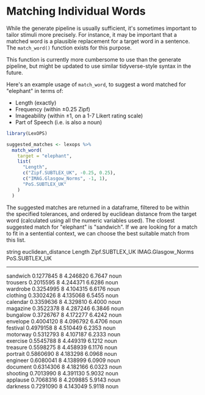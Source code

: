 
# Matching Individual Words

While the generate pipeline is usually sufficient, it's sometimes important to tailor stimuli more precisely. For instance, it may be important that a matched word is a plausible replacement for a target word in a sentence. The `match_word()` function exists for this purpose.

This function is currently more cumbersome to use than the generate pipeline, but might be updated to use similar tidyverse-style syntax in the future.

Here's an example usage of `match_word`, to suggest a word matched for "elephant" in terms of:

* Length (exactly)
* Frequency (within ±0.25 Zipf)
* Imageability (within ±1, on a 1-7 Likert rating scale)
* Part of Speech (i.e. is also a noun)


```r
library(LexOPS)

suggested_matches <- lexops %>%
  match_word(
    target = "elephant",
    list(
      "Length",
      c("Zipf.SUBTLEX_UK", -0.25, 0.25),
      c("IMAG.Glasgow_Norms", -1, 1),
      "PoS.SUBTLEX_UK"
    )
  )
```



The suggested matches are returned in a dataframe, filtered to be within the specified tolerances, and ordered by euclidean distance from the target word (calculated using all the numeric variables used). The closest suggested match for "elephant" is "sandwich". If we are looking for a match to fit in a sentential context, we can choose the best suitable match from this list.

<div class = 'table'>

string      euclidean_distance   Length   Zipf.SUBTLEX_UK   IMAG.Glasgow_Norms  PoS.SUBTLEX_UK 
---------  -------------------  -------  ----------------  -------------------  ---------------
sandwich             0.1277845        8          4.246820               6.7647  noun           
trousers             0.2015595        8          4.244371               6.6286  noun           
wardrobe             0.3254995        8          4.104315               6.6176  noun           
clothing             0.3302426        8          4.135068               6.5455  noun           
calendar             0.3359636        8          4.329810               6.4000  noun           
magazine             0.3522378        8          4.287246               6.3846  noun           
bungalow             0.3726767        8          4.172277               6.4242  noun           
envelope             0.4004120        8          4.096792               6.4706  noun           
festival             0.4979158        8          4.510449               6.2353  noun           
motorway             0.5312793        8          4.107187               6.2333  noun           
exercise             0.5545788        8          4.449319               6.1212  noun           
treasure             0.5598275        8          4.458939               6.1176  noun           
portrait             0.5860690        8          4.183298               6.0968  noun           
engineer             0.6080041        8          4.138999               6.0909  noun           
document             0.6314306        8          4.182166               6.0323  noun           
shooting             0.7013990        8          4.391130               5.9032  noun           
applause             0.7068316        8          4.209885               5.9143  noun           
darkness             0.7291090        8          4.143049               5.9118  noun           

</div>
